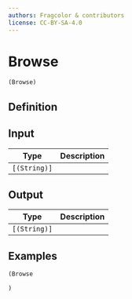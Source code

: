 ```yaml
---
authors: Fragcolor & contributors
license: CC-BY-SA-4.0
---
```



# Browse

```clojure
(Browse)
```


## Definition




## Input

| Type | Description |
|------|-------------|
| `[(String)]` |  |


## Output

| Type | Description |
|------|-------------|
| `[(String)]` |  |


## Examples

```clojure
(Browse

)
```
